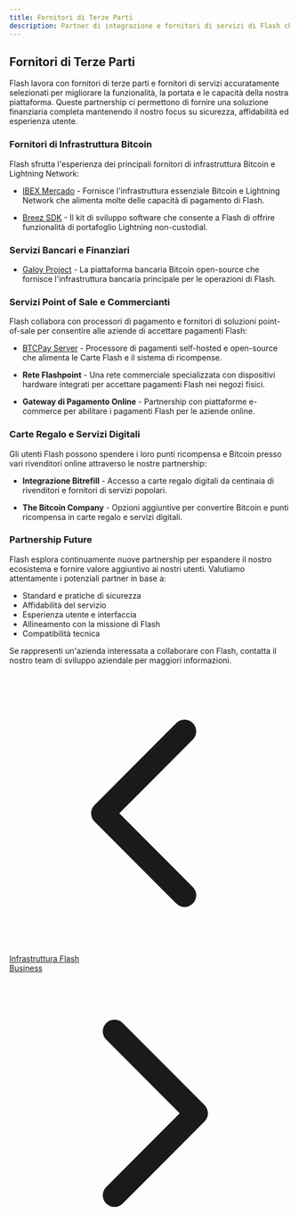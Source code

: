 ```yaml
---
title: Fornitori di Terze Parti
description: Partner di integrazione e fornitori di servizi di Flash che migliorano l'ecosistema
---
```


## Fornitori di Terze Parti

Flash lavora con fornitori di terze parti e fornitori di servizi accuratamente selezionati per migliorare la funzionalità, la portata e le capacità della nostra piattaforma. Queste partnership ci permettono di fornire una soluzione finanziaria completa mantenendo il nostro focus su sicurezza, affidabilità ed esperienza utente.

### Fornitori di Infrastruttura Bitcoin

Flash sfrutta l'esperienza dei principali fornitori di infrastruttura Bitcoin e Lightning Network:

- [IBEX Mercado](ibex-mercado) - Fornisce l'infrastruttura essenziale Bitcoin e Lightning Network che alimenta molte delle capacità di pagamento di Flash.

- [Breez SDK](breez-sdk) - Il kit di sviluppo software che consente a Flash di offrire funzionalità di portafoglio Lightning non-custodial.

### Servizi Bancari e Finanziari

- [Galoy Project](galoy-project) - La piattaforma bancaria Bitcoin open-source che fornisce l'infrastruttura bancaria principale per le operazioni di Flash.

### Servizi Point of Sale e Commercianti

Flash collabora con processori di pagamento e fornitori di soluzioni point-of-sale per consentire alle aziende di accettare pagamenti Flash:

- [BTCPay Server](btcpay-server) - Processore di pagamenti self-hosted e open-source che alimenta le Carte Flash e il sistema di ricompense.

- **Rete Flashpoint** - Una rete commerciale specializzata con dispositivi hardware integrati per accettare pagamenti Flash nei negozi fisici.

- **Gateway di Pagamento Online** - Partnership con piattaforme e-commerce per abilitare i pagamenti Flash per le aziende online.

### Carte Regalo e Servizi Digitali

Gli utenti Flash possono spendere i loro punti ricompensa e Bitcoin presso vari rivenditori online attraverso le nostre partnership:

- **Integrazione Bitrefill** - Accesso a carte regalo digitali da centinaia di rivenditori e fornitori di servizi popolari.

- **The Bitcoin Company** - Opzioni aggiuntive per convertire Bitcoin e punti ricompensa in carte regalo e servizi digitali.

### Partnership Future

Flash esplora continuamente nuove partnership per espandere il nostro ecosistema e fornire valore aggiuntivo ai nostri utenti. Valutiamo attentamente i potenziali partner in base a:

- Standard e pratiche di sicurezza
- Affidabilità del servizio
- Esperienza utente e interfaccia
- Allineamento con la missione di Flash
- Compatibilità tecnica

Se rappresenti un'azienda interessata a collaborare con Flash, contatta il nostro team di sviluppo aziendale per maggiori informazioni.

<!-- Navigation links -->
<div class="flex justify-between items-center mt-8 pt-4 border-t border-zinc-200 dark:border-zinc-700">
  <div class="w-1/3 text-left">
    <a href="flash-infrastructure" class="inline-flex items-center bg-purple-600 hover:bg-purple-700 text-white rounded-md transition-colors px-4 py-2 text-sm font-medium shadow-sm hover:shadow-md">
      <svg xmlns="http://www.w3.org/2000/svg" class="h-4 w-4 mr-2" fill="none" viewBox="0 0 24 24" stroke="currentColor">
        <path stroke-linecap="round" stroke-linejoin="round" stroke-width="2" d="M15 19l-7-7 7-7" />
      </svg>
      Infrastruttura Flash
    </a>
  </div>
  <div class="w-1/3 text-center">
    <!-- Optional center content -->
  </div>
  <div class="w-1/3 text-right">
    <a href="business" class="inline-flex items-center bg-purple-600 hover:bg-purple-700 text-white rounded-md transition-colors px-4 py-2 text-sm font-medium shadow-sm hover:shadow-md">
      Business
      <svg xmlns="http://www.w3.org/2000/svg" class="h-4 w-4 ml-2" fill="none" viewBox="0 0 24 24" stroke="currentColor">
        <path stroke-linecap="round" stroke-linejoin="round" stroke-width="2" d="M9 5l7 7-7 7" />
      </svg>
    </a>
  </div>
</div>